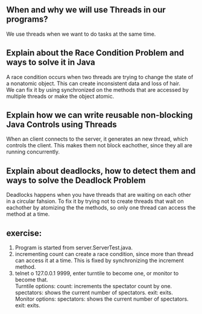 ## When and why we will use Threads in our programs?
We use threads when we want to do tasks at the same time.
## Explain about the Race Condition Problem and ways to solve it in Java
A race condition occurs when two threads are trying to change the state of a nonatomic object. This can create inconsistent data and loss of hair.<br>
We can fix it by using synchronized on the methods that are accessed by multiple threads or make the object atomic.
## Explain how we can write reusable non-blocking Java Controls using Threads 
When an client connects to the server, it generates an new thread, which controls the client. This makes them not block eachother, since they all are running concurrently.
## Explain about deadlocks, how to detect them and ways to solve the Deadlock Problem
Deadlocks happens when you have threads that are waiting on each other in a circular fahsion. To fix it by trying not to create threads that wait on eachother by atomizing
the the methods, so only one thread can access the method at a time.

## exercise:
1. Program is started from server.ServerTest.java.<br>
2. incrementing count can create a race condition, since more than thread can access it at a time. This is fixed by synchronizing the increment method.<br>
3. telnet o 127.0.0.1 9999, enter turntile to become one, or monitor to become that.<br>
Turntile options: count: increments the spectator count by one. spectators: shows the current number of spectators. exit: exits.<br>
Monitor options: spectators: shows the current number of spectators. exit: exits.


